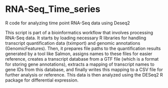 # RNA-Seq_Time_series
R code for analyzing time point RNA-Seq data using Deseq2

This script is part of a bioinformatics workflow that involves processing RNA-Seq data. It starts by loading necessary R libraries for handling transcript quantification data (tximport) and genomic annotations (GenomicFeatures). Then, it prepares file paths to the quantification results generated by a tool like Salmon, assigns names to these files for easier reference, creates a transcript database from a GTF file (which is a format for storing gene annotations), extracts a mapping of transcript names to gene IDs from this database, and finally writes this mapping to a CSV file for further analysis or reference.
This data is then analyzed using the DESeq2 R package for differential expression.
